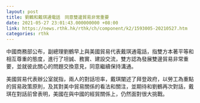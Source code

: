 ```yaml
---
layout: post
title: 劉鶴和戴琪通電話　同意雙邊貿易非常重要
date: 2021-05-27 23:01:43.000000000 +08:00
link: https://news.rthk.hk/rthk/ch/component/k2/1593005-20210527.htm
categories: rthk
---
```


中國商務部公布，副總理劉鶴早上與美國貿易代表戴琪通電話，指雙方本著平等和相互尊重的態度，進行了坦誠、務實、建設交流，雙方認為發展雙邊貿易非常重要，並就彼此關心的問題交換意見，同意繼續保持溝通。

美國貿易代表辦公室就指，兩人的對話坦率，戴琪闡述了拜登政府，以勞工為重點的貿易政策原則，及其對美中貿易關係的看法和關注，並期待和劉鶴再次對話，戴琪在對話前曾表明，美國在與中國的經貿關係上，仍然面對很大挑戰。
